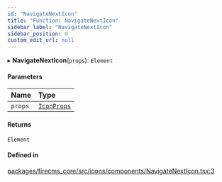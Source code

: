 ```yaml
---
id: "NavigateNextIcon"
title: "Function: NavigateNextIcon"
sidebar_label: "NavigateNextIcon"
sidebar_position: 0
custom_edit_url: null
---
```


▸ **NavigateNextIcon**(`props`): `Element`

#### Parameters

| Name | Type |
| :------ | :------ |
| `props` | [`IconProps`](../types/IconProps.md) |

#### Returns

`Element`

#### Defined in

[packages/firecms_core/src/icons/components/NavigateNextIcon.tsx:3](https://github.com/FireCMSco/firecms/blob/d45f3739/packages/firecms_core/src/icons/components/NavigateNextIcon.tsx#L3)
